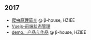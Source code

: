## 2017

* [爬虫原理简介](http://zhoushidong.cc/slides/2017-4-22-spider.html) @ β-house, HZIEE
* [Vuejs-前端状态管理](https://github.com/clarkzsd/slides/blob/master/Vuejs-Frontend-State-Management.pdf)
* [demo、产品与作品](https://github.com/clarkzsd/slides/blob/master/demo-product-work.pdf) @ β-house, HZIEE